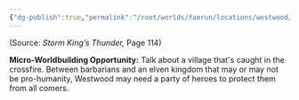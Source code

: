 ```yaml
---
{"dg-publish":true,"permalink":"/root/worlds/faerun/locations/westwood/"}
---
```



(Source: *Storm King’s Thunder,* Page 114)

**Micro-Worldbuilding Opportunity:** Talk about a village that's caught in the crossfire. Between barbarians and an elven kingdom that may or may not be pro-humanity, Westwood may need a party of heroes to protect them from all comers.
